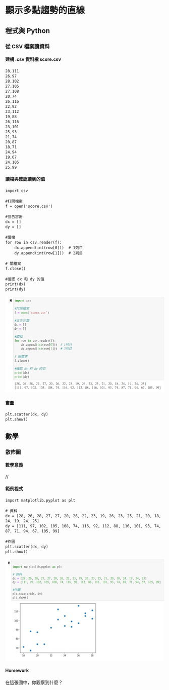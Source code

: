 # 顯示多點趨勢的直線

## 程式與 Python

### 從 CSV 檔案讀資料

#### 建構 .csv 資料檔 score.csv

```
28,111
26,97
28,102
27,105
27,108
20,74
26,116
22,92
23,112
19,88
26,116
23,101
25,93
21,74
20,87
18,71
24,94
19,67
24,105
25,99
```

#### 讀檔與確認讀到的值

```
import csv

#打開檔案
f = open('score.csv')

#宣告容器
dx = []
dy = []

#讀檔
for row in csv.reader(f):
    dx.append(int(row[0]))  # 1列目
    dy.append(int(row[1]))  # 2列目
    
# 關檔案
f.close()

#確認 dx 和 dy 的值
print(dx)
print(dy)
```

![](<../.gitbook/assets/圖片 (4).png>)

#### 畫圖

```
plt.scatter(dx, dy)
plt.show()
```

## 數學

### 散佈圖

#### 數學意義

//

#### 範例程式

```
import matplotlib.pyplot as plt

# 資料
dx = [28, 26, 28, 27, 27, 20, 26, 22, 23, 19, 26, 23, 25, 21, 20, 18, 24, 19, 24, 25]
dy = [111, 97, 102, 105, 108, 74, 116, 92, 112, 88, 116, 101, 93, 74, 87, 71, 94, 67, 105, 99]

#作圖
plt.scatter(dx, dy)
plt.show()
```

![](<../.gitbook/assets/圖片 (5).png>)

#### Homework

在這張圖中，你觀察到什麼？

